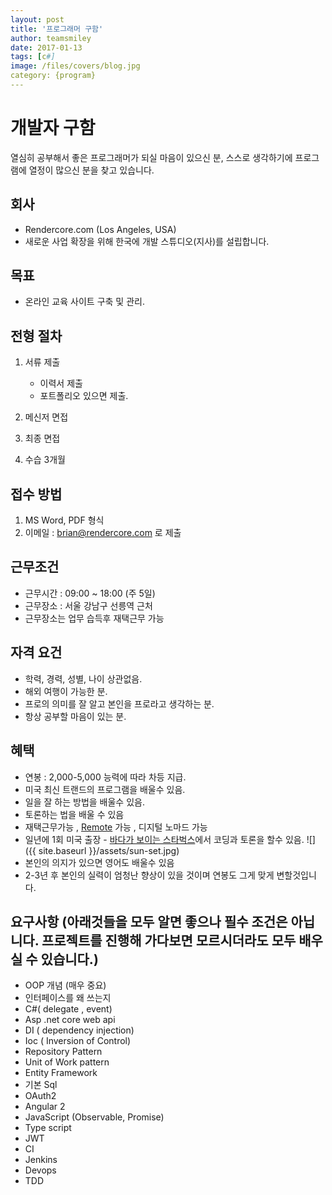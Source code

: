 ```yaml
---
layout: post
title: '프로그래머 구함' 
author: teamsmiley 
date: 2017-01-13
tags: [c#]
image: /files/covers/blog.jpg
category: {program}
---
```


# 개발자 구함

열심히 공부해서 좋은 프로그래머가 되실 마음이 있으신 분, 스스로 생각하기에 프로그램에 열정이 많으신 분을 찾고 있습니다. 

## 회사 

* Rendercore.com (Los Angeles, USA)
* 새로운 사업 확장을 위해 한국에 개발 스튜디오(지사)를 설립합니다. 

## 목표 

* 온라인 교육 사이트 구축 및 관리.

## 전형 절차 

  1. 서류 제출 
        *  이력서 제출 
        *  포트폴리오 있으면 제출.

  2. 메신저 면접  
  3. 최종 면접
  4. 수습 3개월  

## 접수 방법 
    
  1. MS Word, PDF 형식 
  2. 이메일 : brian@rendercore.com 로 제출 

## 근무조건

* 근무시간 : 09:00 ~ 18:00 (주 5일)
* 근무장소 : 서울 강남구 선릉역 근처
* 근무장소는 업무 습득후 재택근무 가능 

## 자격 요건 

* 학력, 경력, 성별, 나이 상관없음. 
* 해외 여행이 가능한 분.
* 프로의 의미를 잘 알고 본인을 프로라고 생각하는 분.
* 항상 공부할 마음이 있는 분.

## 혜택 

* 연봉 : 2,000-5,000 능력에 따라 차등 지급.
* 미국 최신 트랜드의 프로그램을 배울수 있음.
* 일을 잘 하는 방법을 배울수 있음.
* 토론하는 법을 배울 수 있음 
* 재택근무가능 , [Remote](http://www.yes24.com/24/goods/15530956) 가능 , 디지털 노마드 가능
* 일년에 1회 미국 출장 - [바다가 보이는 스타벅스](https://www.google.co.kr/search?q=palos+verdes+starbucks+view&rlz=1C1CHBF_enUS718US718&espv=2&biw=1152&bih=617&source=lnms&tbm=isch&sa=X&ved=0ahUKEwjq0IPQxfzRAhUMwrwKHRVNBiMQ_AUIBigB&dpr=2.5#imgrc=_J7pZ47jIiu4MM:)에서 코딩과 토론을 할수 있음.
![]({{ site.baseurl }}/assets/sun-set.jpg)
* 본인의 의지가 있으면 영어도 배울수 있음
* 2-3년 후 본인의 실력이 엄청난 향상이 있을 것이며 연봉도 그게 맞게 변할것입니다. 

## 요구사항 (아래것들을 모두 알면 좋으나 필수 조건은 아닙니다. 프로젝트를 진행해 가다보면 모르시더라도 모두 배우실 수 있습니다.)

* OOP 개념 (매우 중요) 
* 인터페이스를 왜 쓰는지 
* C#( delegate , event)
* Asp .net core web api 
* DI ( dependency injection)
* Ioc ( Inversion of Control)
* Repository Pattern 
* Unit of Work pattern 
* Entity Framework 
* 기본 Sql 
* OAuth2
* Angular 2
* JavaScript (Observable, Promise)
* Type script
* JWT
* CI 
* Jenkins
* Devops
* TDD


